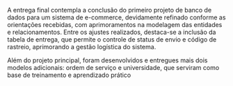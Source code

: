 A entrega final contempla a conclusão do primeiro projeto de banco de dados para um sistema de e-commerce, devidamente refinado conforme as orientações recebidas, com aprimoramentos na modelagem das entidades e relacionamentos. Entre os ajustes realizados, destaca-se a inclusão da tabela de entrega, que permite o controle de status de envio e código de rastreio, aprimorando a gestão logística do sistema.

Além do projeto principal, foram desenvolvidos e entregues mais dois modelos adicionais: ordem de serviço e universidade, que serviram como base de treinamento e aprendizado prático
